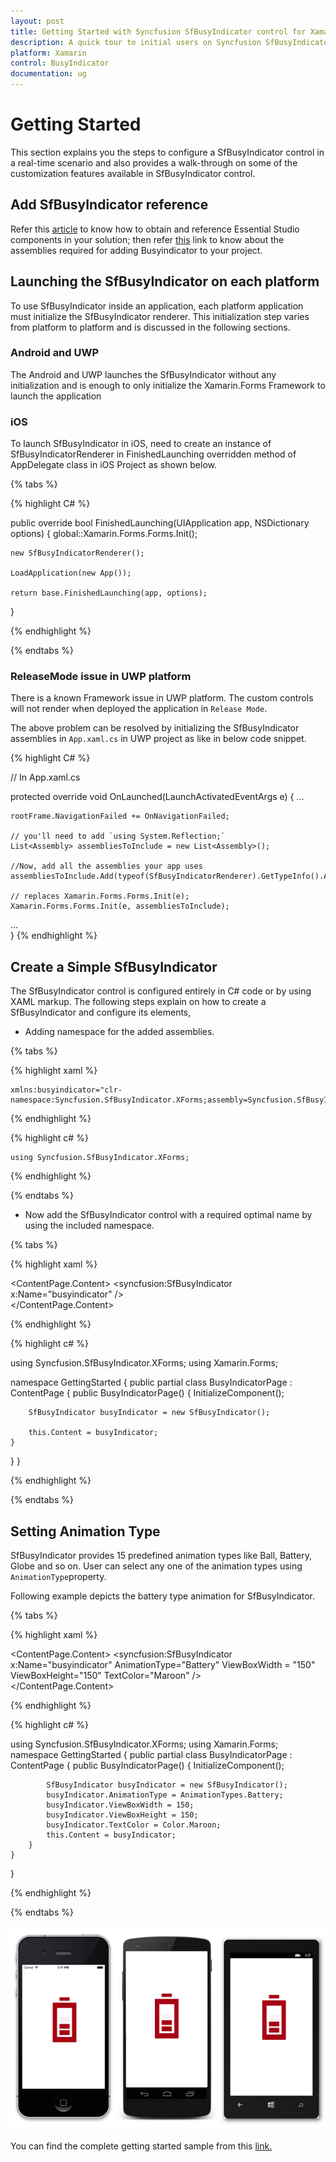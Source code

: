 ```yaml
---
layout: post
title: Getting Started with Syncfusion SfBusyIndicator control for Xamarin.Forms
description: A quick tour to initial users on Syncfusion SfBusyIndicator control for Xamarin.Forms platform
platform: Xamarin
control: BusyIndicator
documentation: ug
---
```


# Getting Started

This section explains you the steps to configure a SfBusyIndicator control in a real-time scenario and also provides a walk-through on some of the customization features available in SfBusyIndicator control.

## Add SfBusyIndicator reference

Refer this [article](https://help.syncfusion.com/xamarin/introduction/download-and-installation) to know how to obtain and reference Essential Studio components in your solution; then refer [this](https://help.syncfusion.com/xamarin/introduction/control-dependencies#sfchart) link to know about the assemblies required for adding Busyindicator to your project.

## Launching the SfBusyIndicator on each platform

To use SfBusyIndicator inside an application, each platform application must initialize the SfBusyIndicator renderer. This initialization step varies from platform to platform and is discussed in the following sections.

### Android and  UWP

The Android and UWP launches the SfBusyIndicator without any initialization and is enough to only initialize the Xamarin.Forms Framework to launch the application

### iOS

To launch SfBusyIndicator in iOS, need to create an instance of SfBusyIndicatorRenderer in FinishedLaunching overridden method of AppDelegate class in iOS Project as shown below.

{% tabs %}

{% highlight C# %}

public override bool FinishedLaunching(UIApplication app, NSDictionary options)
{
	global::Xamarin.Forms.Forms.Init();

	new SfBusyIndicatorRenderer();

	LoadApplication(new App());

	return base.FinishedLaunching(app, options);
}

{% endhighlight %}

{% endtabs %}

### ReleaseMode issue in UWP platform

There is a known Framework issue in UWP platform. The custom controls will not render when deployed the application in `Release Mode`.

The above problem can be resolved by initializing the SfBusyIndicator assemblies in `App.xaml.cs` in UWP project as like in below code snippet.

{% highlight C# %}

// In App.xaml.cs

protected override void OnLaunched(LaunchActivatedEventArgs e)
{
…

	rootFrame.NavigationFailed += OnNavigationFailed;
		
	// you'll need to add `using System.Reflection;`
	List<Assembly> assembliesToInclude = new List<Assembly>();

	//Now, add all the assemblies your app uses
	assembliesToInclude.Add(typeof(SfBusyIndicatorRenderer).GetTypeInfo().Assembly);

	// replaces Xamarin.Forms.Forms.Init(e);        
	Xamarin.Forms.Forms.Init(e, assembliesToInclude);
		
…     
}
{% endhighlight %}

## Create a Simple SfBusyIndicator 

The SfBusyIndicator control is configured entirely in C# code or by using XAML markup. The following steps explain on how to create a SfBusyIndicator and configure its elements,

* Adding namespace for the added assemblies. 

{% tabs %}

{% highlight xaml %}

	xmlns:busyindicator="clr-namespace:Syncfusion.SfBusyIndicator.XForms;assembly=Syncfusion.SfBusyIndicator.XForms"
	
{% endhighlight %}

{% highlight c# %}

	using Syncfusion.SfBusyIndicator.XForms; 

{% endhighlight %}

{% endtabs %}

* Now add the SfBusyIndicator control with a required optimal name by using the included namespace.

{% tabs %}

{% highlight xaml %}

<?xml version="1.0" encoding="utf-8"?>
<ContentPage xmlns="http://xamarin.com/schemas/2014/forms" xmlns:x="http://schemas.microsoft.com/winfx/2009/xaml" xmlns:local="clr-namespace:GettingStarted" 
	xmlns:syncfusion="clr-namespace:Syncfusion.SfBusyIndicator.XForms;assembly=Syncfusion.SfBusyIndicator.XForms"
	x:Class="GettingStarted.BusyIndicatorPage">
<ContentPage.Content>
 <syncfusion:SfBusyIndicator x:Name="busyindicator" />	
</ContentPage.Content>
</ContentPage>
   
{% endhighlight %}

{% highlight c# %}

using Syncfusion.SfBusyIndicator.XForms;
using Xamarin.Forms;

namespace GettingStarted
{
public partial class BusyIndicatorPage : ContentPage
{
	public BusyIndicatorPage()
	{
		InitializeComponent();

		SfBusyIndicator busyIndicator = new SfBusyIndicator();

		this.Content = busyIndicator;
	}
}
}

{% endhighlight %}

{% endtabs %}

## Setting Animation Type

SfBusyIndicator provides 15 predefined animation types like Ball, Battery, Globe and so on. User can select any one of the animation types using `AnimationType`property.

Following example depicts the battery type animation for SfBusyIndicator. 

{% tabs %}

{% highlight xaml %}

<?xml version="1.0" encoding="utf-8"?>
<ContentPage xmlns="http://xamarin.com/schemas/2014/forms" xmlns:x="http://schemas.microsoft.com/winfx/2009/xaml" xmlns:local="clr-namespace:GettingStarted" 
	xmlns:syncfusion="clr-namespace:Syncfusion.SfBusyIndicator.XForms;assembly=Syncfusion.SfBusyIndicator.XForms"
	x:Class="GettingStarted.BusyIndicatorPage">
<ContentPage.Content>
 <syncfusion:SfBusyIndicator x:Name="busyindicator" AnimationType="Battery" ViewBoxWidth = "150" ViewBoxHeight="150" TextColor="Maroon" />	
</ContentPage.Content>
</ContentPage>

{% endhighlight %}

{% highlight c# %}

using Syncfusion.SfBusyIndicator.XForms;
using Xamarin.Forms;
namespace GettingStarted
{
	public partial class BusyIndicatorPage : ContentPage
	{
		public BusyIndicatorPage()
		{
			InitializeComponent();

			SfBusyIndicator busyIndicator = new SfBusyIndicator();
			busyIndicator.AnimationType = AnimationTypes.Battery;
			busyIndicator.ViewBoxWidth = 150;
			busyIndicator.ViewBoxHeight = 150;
			busyIndicator.TextColor = Color.Maroon;
			this.Content = busyIndicator;
		}
	}
}

{% endhighlight %}

{% endtabs %}

![](images/Busyindicator.png)

You can find the complete getting started sample from this [link.](http://www.syncfusion.com/downloads/support/directtrac/general/ze/GettingStarted776352567)